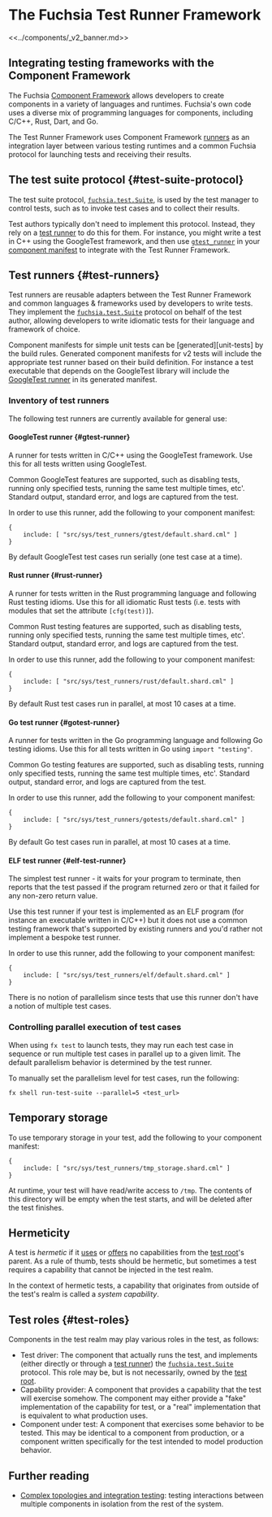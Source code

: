 # The Fuchsia Test Runner Framework

<<../components/_v2_banner.md>>

## Integrating testing frameworks with the Component Framework

The Fuchsia [Component Framework][cf] allows developers to create components in
a variety of languages and runtimes. Fuchsia's own code uses a diverse mix of
programming languages for components, including C/C++, Rust, Dart, and Go.

The Test Runner Framework uses Component Framework [runners][runners] as an
integration layer between various testing runtimes and a common Fuchsia protocol
for launching tests and receiving their results.

## The test suite protocol {#test-suite-protocol}

The test suite protocol, [`fuchsia.test.Suite`][fidl-test-suite], is used by the
test manager to control tests, such as to invoke test cases and to collect their
results.

Test authors typically don't need to implement this protocol. Instead, they rely
on a [test runner](#test-runners) to do this for them. For instance, you might
write a test in C++ using the GoogleTest framework, and then use
[`gtest_runner`](#gtest-runner) in your [component manifest][component-manifest]
to integrate with the Test Runner Framework.

## Test runners {#test-runners}

Test runners are reusable adapters between the Test Runner Framework and common
languages & frameworks used by developers to write tests. They implement the
[`fuchsia.test.Suite`][fidl-test-suite] protocol on behalf of the test author,
allowing developers to write idiomatic tests for their language and framework of
choice.

Component manifests for simple unit tests can be [generated][unit-tests]
by the build rules. Generated component manifests for v2 tests will include the
appropriate test runner based on their build definition. For instance a test
executable that depends on the GoogleTest library will include the
[GoogleTest runner](#gtest-runner) in its generated manifest.

### Inventory of test runners

The following test runners are currently available for general use:

#### GoogleTest runner {#gtest-runner}

A runner for tests written in C/C++ using the GoogleTest framework.
Use this for all tests written using GoogleTest.

Common GoogleTest features are supported, such as disabling tests, running
only specified tests, running the same test multiple times, etc'.
Standard output, standard error, and logs are captured from the test.

In order to use this runner, add the following to your component manifest:

```json5
{
    include: [ "src/sys/test_runners/gtest/default.shard.cml" ]
}
```

By default GoogleTest test cases run serially (one test case at a time).

#### Rust runner {#rust-runner}

A runner for tests written in the Rust programming language and following Rust
testing idioms.
Use this for all idiomatic Rust tests (i.e. tests with modules that set the
attribute `[cfg(test)]`).

Common Rust testing features are supported, such as disabling tests, running
only specified tests, running the same test multiple times, etc'.
Standard output, standard error, and logs are captured from the test.

In order to use this runner, add the following to your component manifest:

```json5
{
    include: [ "src/sys/test_runners/rust/default.shard.cml" ]
}
```

By default Rust test cases run in parallel, at most 10 cases at a time.

#### Go test runner {#gotest-runner}

A runner for tests written in the Go programming language and following Go
testing idioms.
Use this for all tests written in Go using `import "testing"`.

Common Go testing features are supported, such as disabling tests, running
only specified tests, running the same test multiple times, etc'.
Standard output, standard error, and logs are captured from the test.

In order to use this runner, add the following to your component manifest:

```json5
{
    include: [ "src/sys/test_runners/gotests/default.shard.cml" ]
}
```

By default Go test cases run in parallel, at most 10 cases at a time.

#### ELF test runner {#elf-test-runner}

The simplest test runner - it waits for your program to terminate, then reports
that the test passed if the program returned zero or that it failed for any
non-zero return value.

Use this test runner if your test is implemented as an ELF program (for instance
an executable written in C/C++) but it does not use a common testing framework
that's supported by existing runners and you'd rather not implement a bespoke
test runner.

In order to use this runner, add the following to your component manifest:

```json5
{
    include: [ "src/sys/test_runners/elf/default.shard.cml" ]
}
```

There is no notion of parallelism since tests that use this runner don't have a
notion of multiple test cases.

### Controlling parallel execution of test cases

When using `fx test` to launch tests, they may run each test case in sequence or
run multiple test cases in parallel up to a given limit. The default parallelism
behavior is determined by the test runner.

To manually set the parallelism level for test cases, run the following:

```posix-terminal
fx shell run-test-suite --parallel=5 <test_url>
```

## Temporary storage

To use temporary storage in your test, add the following to your component manifest:

```json5
{
    include: [ "src/sys/test_runners/tmp_storage.shard.cml" ]
}
```

At runtime, your test will have read/write access to `/tmp`.
The contents of this directory will be empty when the test starts, and will be
deleted after the test finishes.

## Hermeticity

A test is *hermetic* if it [uses][manifests-use] or [offers][manifests-offer] no
capabilities from the [test root](#tests-as-components)'s parent. As a rule of
thumb, tests should be hermetic, but sometimes a test requires a capability that
cannot be injected in the test realm.

In the context of hermetic tests, a capability that originates from outside of
the test's realm is called a *system capability*.

## Test roles {#test-roles}

Components in the test realm may play various roles in the test, as follows:

-   Test driver: The component that actually runs the test, and implements
    (either directly or through a [test runner](#test-runners)) the
    [`fuchsia.test.Suite`][test-suite-protocol] protocol. This role may be, but
    is not necessarily, owned by the [test root](#tests-as-components).
-   Capability provider: A component that provides a capability that the test
    will exercise somehow. The component may either provide a "fake"
    implementation of the capability for test, or a "real" implementation that
    is equivalent to what production uses.
-   Component under test: A component that exercises some behavior to be tested.
    This may be identical to a component from production, or a component written
    specifically for the test intended to model production behavior.

## Further reading

- [Complex topologies and integration testing][integration-testing]: testing
  interactions between multiple components in isolation from the rest of the
  system.

[cf]: /docs/concepts/components/v2/
[component-manifest]: /docs/concepts/components/v2/component_manifests.md
[fidl-test-suite]: /sdk/fidl/fuchsia.test/suite.fidl
[integration-testing]: /docs/concepts/testing/v2_integration_testing.md
[manifests-offer]: /docs/concepts/components/v2/component_manifests.md#offer
[manifests-use]: /docs/concepts/components/v2/component_manifests.md#use
[runners]: /docs/concepts/components/v2/capabilities/runners.md
[test-suite-protocol]: /docs/concepts/components/v2/realms.md

